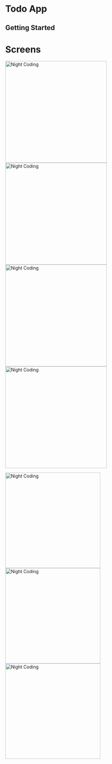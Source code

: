 # Todo App


## Getting Started

# Screens

<p>
<img alt="Night Coding" width="320" src="https://github.com/MFaramawy/Todo_Neumorphism/blob/master/assets/layout/Splash.png" align="center"/>
<img alt="Night Coding" width="320" src="https://github.com/MFaramawy/Todo_Neumorphism/blob/master/assets/layout/OnBoarding_1.png" align="center"/>
<img alt="Night Coding" width="320" src="https://github.com/MFaramawy/Todo_Neumorphism/blob/master/assets/layout/OnBoarding_2.png" align="center"/>
<img alt="Night Coding" width="320" src="https://github.com/MFaramawy/Todo_Neumorphism/blob/master/assets/layout/Task_Desgin.png" align="center"/>
</p>
<p>
<img alt="Night Coding" width="300" src="https://github.com/MFaramawy/Todo_Neumorphism/blob/master/assets/layout/Tasks_Screen.png" align="center"/>
<img alt="Night Coding" width="300" src="https://github.com/MFaramawy/Todo_Neumorphism/blob/master/assets/layout/Bottom_Sheet.png" align="center"/>
<img alt="Night Coding" width="300" src="https://github.com/MFaramawy/Todo_Neumorphism/blob/master/assets/layout/Add_Task.png" align="center"/>
</p>
